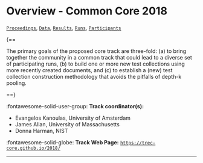 # Overview - Common Core 2018

[`Proceedings`](./proceedings.md), [`Data`](./data.md), [`Results`](./results.md), [`Runs`](./runs.md), [`Participants`](./participants.md)

{==

The primary goals of the proposed core track are three-fold: (a) to bring together the community in a common track that could lead to a diverse set of participating runs, (b) to build one or more new test collections using more recently created documents, and (c) to establish a (new) test collection construction methodology that avoids the pitfalls of depth-k pooling.

==}

:fontawesome-solid-user-group: **Track coordinator(s):**

- Evangelos Kanoulas, University of Amsterdam 
- James Allan, University of Massachusetts 
- Donna Harman, NIST 

:fontawesome-solid-globe: **Track Web Page:** [`https://trec-core.github.io/2018/`](https://trec-core.github.io/2018/) 

---

